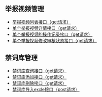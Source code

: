 举报视频管理
----------
  - [举报视频列表接口（get请求）](ppyunAdmin/report-list.md)
  - [单个举报视频详情接口（get请求）](ppyunAdmin/report-info.md)
  - [单个举报视频的操作记录接口（get请求）](ppyunAdmin/report-operation-list.md)
  - [单个举报视频修改审核状态接口（get请求）](ppyunAdmin/report-update-info.md)

禁词库管理
----------
  - [禁词库查询接口（get请求）](ppyunAdmin/ppcloudplay_forbidden_query.md)
  - [禁词库添加接口（get请求）](ppyunAdmin/ppcloudplay_forbidden_add.md)
  - [禁词库删除接口（get请求）](ppyunAdmin/ppcloudplay_forbidden_delete.md)
  - [禁词库导入excle接口（post请求）](ppyunAdmin/ppcloudplay_forbidden_upload.md)